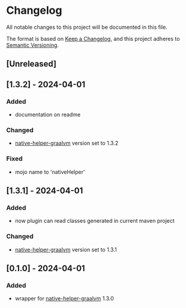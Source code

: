 # Changelog

All notable changes to this project will be documented in this file.

The format is based on [Keep a Changelog](https://keepachangelog.com/en/1.1.0/),
and this project adheres to [Semantic Versioning](https://semver.org/spec/v2.0.0.html).

## [Unreleased]

## [1.3.2] - 2024-04-01

### Added

- documentation on readme

### Changed

- [native-helper-graalvm](https://github.com/fugerit-org/native-helper-graalvm/) version set to 1.3.2

### Fixed

- mojo name to 'nativeHelper'

## [1.3.1] - 2024-04-01

### Added

- now plugin can read classes generated in current maven project

### Changed

- [native-helper-graalvm](https://github.com/fugerit-org/native-helper-graalvm/) version set to 1.3.1

## [0.1.0] - 2024-04-01

### Added

- wrapper for [native-helper-graalvm](https://github.com/fugerit-org/native-helper-graalvm/) 1.3.0
